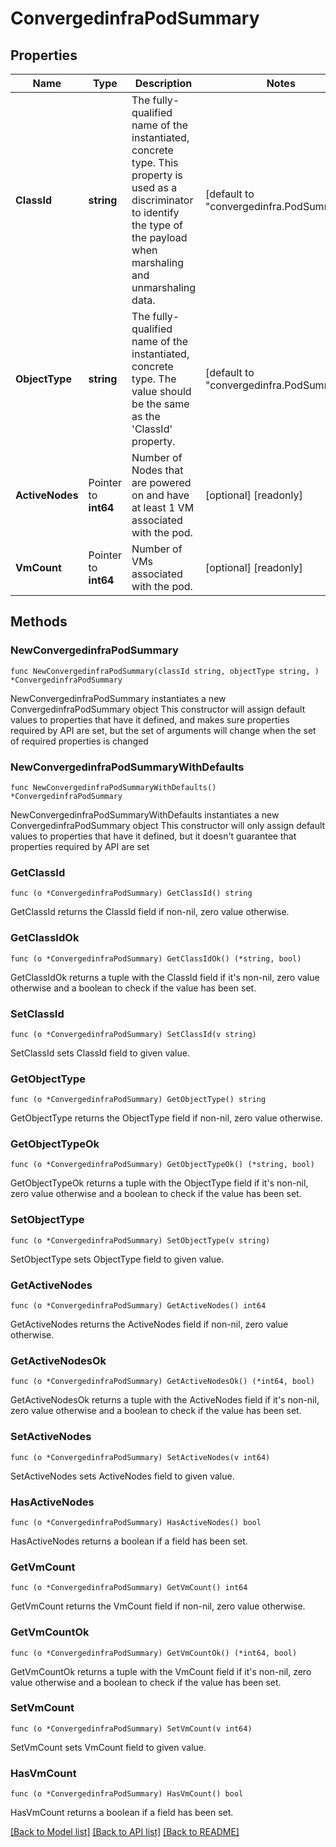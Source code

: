 # ConvergedinfraPodSummary

## Properties

Name | Type | Description | Notes
------------ | ------------- | ------------- | -------------
**ClassId** | **string** | The fully-qualified name of the instantiated, concrete type. This property is used as a discriminator to identify the type of the payload when marshaling and unmarshaling data. | [default to "convergedinfra.PodSummary"]
**ObjectType** | **string** | The fully-qualified name of the instantiated, concrete type. The value should be the same as the &#39;ClassId&#39; property. | [default to "convergedinfra.PodSummary"]
**ActiveNodes** | Pointer to **int64** | Number of Nodes that are powered on and have at least 1 VM associated with the pod. | [optional] [readonly] 
**VmCount** | Pointer to **int64** | Number of VMs associated with the pod. | [optional] [readonly] 

## Methods

### NewConvergedinfraPodSummary

`func NewConvergedinfraPodSummary(classId string, objectType string, ) *ConvergedinfraPodSummary`

NewConvergedinfraPodSummary instantiates a new ConvergedinfraPodSummary object
This constructor will assign default values to properties that have it defined,
and makes sure properties required by API are set, but the set of arguments
will change when the set of required properties is changed

### NewConvergedinfraPodSummaryWithDefaults

`func NewConvergedinfraPodSummaryWithDefaults() *ConvergedinfraPodSummary`

NewConvergedinfraPodSummaryWithDefaults instantiates a new ConvergedinfraPodSummary object
This constructor will only assign default values to properties that have it defined,
but it doesn't guarantee that properties required by API are set

### GetClassId

`func (o *ConvergedinfraPodSummary) GetClassId() string`

GetClassId returns the ClassId field if non-nil, zero value otherwise.

### GetClassIdOk

`func (o *ConvergedinfraPodSummary) GetClassIdOk() (*string, bool)`

GetClassIdOk returns a tuple with the ClassId field if it's non-nil, zero value otherwise
and a boolean to check if the value has been set.

### SetClassId

`func (o *ConvergedinfraPodSummary) SetClassId(v string)`

SetClassId sets ClassId field to given value.


### GetObjectType

`func (o *ConvergedinfraPodSummary) GetObjectType() string`

GetObjectType returns the ObjectType field if non-nil, zero value otherwise.

### GetObjectTypeOk

`func (o *ConvergedinfraPodSummary) GetObjectTypeOk() (*string, bool)`

GetObjectTypeOk returns a tuple with the ObjectType field if it's non-nil, zero value otherwise
and a boolean to check if the value has been set.

### SetObjectType

`func (o *ConvergedinfraPodSummary) SetObjectType(v string)`

SetObjectType sets ObjectType field to given value.


### GetActiveNodes

`func (o *ConvergedinfraPodSummary) GetActiveNodes() int64`

GetActiveNodes returns the ActiveNodes field if non-nil, zero value otherwise.

### GetActiveNodesOk

`func (o *ConvergedinfraPodSummary) GetActiveNodesOk() (*int64, bool)`

GetActiveNodesOk returns a tuple with the ActiveNodes field if it's non-nil, zero value otherwise
and a boolean to check if the value has been set.

### SetActiveNodes

`func (o *ConvergedinfraPodSummary) SetActiveNodes(v int64)`

SetActiveNodes sets ActiveNodes field to given value.

### HasActiveNodes

`func (o *ConvergedinfraPodSummary) HasActiveNodes() bool`

HasActiveNodes returns a boolean if a field has been set.

### GetVmCount

`func (o *ConvergedinfraPodSummary) GetVmCount() int64`

GetVmCount returns the VmCount field if non-nil, zero value otherwise.

### GetVmCountOk

`func (o *ConvergedinfraPodSummary) GetVmCountOk() (*int64, bool)`

GetVmCountOk returns a tuple with the VmCount field if it's non-nil, zero value otherwise
and a boolean to check if the value has been set.

### SetVmCount

`func (o *ConvergedinfraPodSummary) SetVmCount(v int64)`

SetVmCount sets VmCount field to given value.

### HasVmCount

`func (o *ConvergedinfraPodSummary) HasVmCount() bool`

HasVmCount returns a boolean if a field has been set.


[[Back to Model list]](../README.md#documentation-for-models) [[Back to API list]](../README.md#documentation-for-api-endpoints) [[Back to README]](../README.md)


